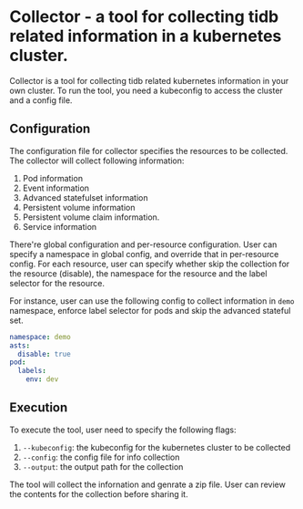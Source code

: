 # Collector - a tool for collecting tidb related information in a kubernetes cluster.

Collector is a tool for collecting tidb related kubernetes information in your own cluster.
To run the tool, you need a kubeconfig to access the cluster and a config file.

## Configuration

The configuration file for collector specifies the resources to be collected.
The collector will collect following information:
1. Pod information
2. Event information
3. Advanced statefulset information
4. Persistent volume information
5. Persistent volume claim information.
6. Service information

There're global configuration and per-resource configuration.
User can specify a namespace in global config, and override that in per-resource config.
For each resource, user can specify whether skip the collection for the resource (disable), the namespace for the resource and the label selector for the resource.

For instance, user can use the following config to collect information in `demo` namespace, enforce label selector for pods and skip the advanced stateful set.
```yaml
namespace: demo
asts:
  disable: true
pod:
  labels:
    env: dev
```

## Execution

To execute the tool, user need to specify the following flags:
1. `--kubeconfig`: the kubeconfig for the kubernetes cluster to be collected
2. `--config`: the config file for info collection
3. `--output`: the output path for the collection

The tool will collect the infornation and genrate a zip file.
User can review the contents for the collection before sharing it.

